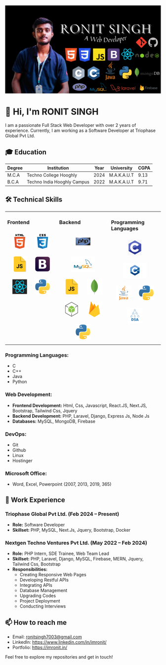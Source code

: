
![Logo](https://raw.githubusercontent.com/imronit2001/imronit2001/master/assets/ronit.png)



# 👋 Hi, I'm RONIT SINGH

I am a passionate Full Stack Web Developer with over 2 years of experience. Currently, I am working as a Software Developer at Triophase Global Pvt Ltd.

## 🎓 Education

| Degree   | Institution                    | Year | University | CGPA |
|----------|--------------------------------|------|------------|------|
| M.C.A    | Techno College Hooghly         | 2024 | M.A.K.A.U.T| 9.13 |
| B.C.A    | Techno India Hooghly Campus    | 2022 | M.A.K.A.U.T| 9.71 |

## 🛠️ Technical Skills

<table><tr><td valign="top" width="33%">

<h3> Frontend </h3>

<div align="center">  
<img style="margin: 10px" src="assets/html5.png" alt="HTML5" height="50" />  
<img style="margin: 10px" src="assets/css3.png" alt="CSS3" height="50" />  
<img style="margin: 10px" src="assets/js.png" alt="JavaScript" height="50" />
<img style="margin: 10px" src="assets/bootstrap.png" alt="Bootstrap" height="50" />  
<img style="margin: 10px" src="assets/react.png" alt="React" height="50" />  
<img style="margin: 10px" src="assets/python.png" alt="Python" height="50" />
</div>

</div></td><td valign="top" width="33%">

<h3> Backend </h3>
<div align="center">  
<img style="margin: 10px" src="assets/php.svg" alt="PHP" height="50" />  
<img style="margin: 10px" src="assets/mysql.png" alt="MYSQL" height="50" />  
<img style="margin: 10px" src="assets/js.png" alt="JavaScript" height="50" />  
<img style="margin: 10px" src="assets/mongodb.png" alt="MongoDB" height="50" />  
<img style="margin: 10px" src="assets/nodejs.png" alt="Node.js" height="50" />  
<img style="margin: 10px" src="assets/firebase.png" alt="Express.js" height="50" />  
<img style="margin: 10px" src="assets/python.png" alt="Python" height="50" />  
</div> 
</div></td><td valign="top" width="33%">

<h3> Programming Languages </h3>

<div align="center">  
<img style="margin: 10px" src="assets/c.png" alt="C" height="50" />  
<img style="margin: 10px" src="assets/cpp.png" alt="C++" height="50" />  
<img style="margin: 10px" src="assets/java.png" alt="Java" height="50" />  
<img style="margin: 10px" src="assets/python.png" alt="Python" height="50" />
<img style="margin: 10px" src="assets/dsa.png" alt="DSA" height="50" />
</div></td></tr></table>

### Programming Languages:
- C
- C++
- Java
- Python

### Web Development:
- **Frontend Development:** Html, Css, Javascript, React.JS, Next.JS, Bootstrap, Tailwind Css, Jquery
- **Backend Development:** PHP, Laravel, Django, Express Js, Node Js
- **Databases:** MySQL, MongoDB, Firebase

### DevOps:
- Git
- Github
- Linux
- Hostinger

### Microsoft Office:
- Word, Excel, Powerpoint (2007, 2013, 2019, 365)

## 💼 Work Experience

### Triophase Global Pvt Ltd. (Feb 2024 – Present)
- **Role:** Software Developer
- **Skillset:** PHP, MySQL, Next.Js, Jquery, Bootstrap, Docker

### Nextgen Techno Ventures Pvt Ltd. (May 2022 – Feb 2024)
- **Role:** PHP Intern, SDE Trainee, Web Team Lead
- **Skillset:** PHP, Laravel, Django, MySQL, Firebase, MERN, Jquery, Tailwind Css, Bootstrap
- **Responsibilities:**
  - Creating Responsive Web Pages
  - Developing Restful APIs
  - Integrating APIs
  - Database Management
  - Upgrading Codes
  - Project Deployment
  - Conducting Interviews

## 📫 How to reach me
- Email: ronitsingh7003@gmail.com
- LinkedIn: https://www.linkedin.com/in/imronit/
- Portfolio: https://imronit.in/

Feel free to explore my repositories and get in touch!
